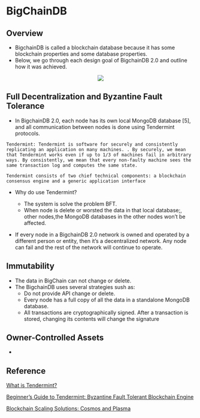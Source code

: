 # BigChainDB
## Overview
- BigchainDB is called a blockchain database because it has some blockchain properties and some database properties. 
- Below, we go through each design goal of BigchainDB 2.0 and outline how it was achieved.

<p align="center">
    <img src="https://i.imgur.com/BX9LRAvl.png"/>
</p>

## Full Decentralization and Byzantine Fault Tolerance
- In BigchainDB 2.0, each node has its own local MongoDB database [5], and all communication between nodes is done using Tendermint protocols.
```
Tendermint: Tendermint is software for securely and consistently replicating an application on many machines. . By securely, we mean that Tendermint works even if up to 1/3 of machines fail in arbitrary ways. By consistently, we mean that every non-faulty machine sees the same transaction log and computes the same state.

Tendermint consists of two chief technical components: a blockchain consensus engine and a generic application interface
```
- Why do use Tendermint?
    - The system is solve the problem BFT.
    - When node is delete or worsted the data in that local database;, other nodes,the MongoDB databases in the other nodes won’t be affected.

- If every node in a BigchainDB 2.0 network is owned and operated by a
different person or entity, then it’s a decentralized network. Any node can fail and the rest of the network will continue to operate.

## Immutability
- The data in BigChain can not change or delete.
- The BigchainDB uses several strategies sush as:
    - Do not provide API change or delete.
    - Every node has a full copy of all the data in a standalone MongoDB database.
    - All transactions are cryptographically signed. After a transaction is stored, changing its contents will change the signature

## Owner-Controlled Assets
- 
## Reference

[What is Tendermint?](https://tendermint.com/docs/introduction/introduction.html)

[Beginner’s Guide to Tendermint: Byzantine Fault Tolerant Blockchain Engine](https://blockonomi.com/tendermint-guide/)

[Blockchain Scaling Solutions: Cosmos and Plasma](https://medium.com/tendermint/blockchain-scaling-solutions-cosmos-and-plasma-b5ee09456f80)
